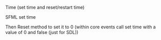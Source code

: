 Time (set time and reset/restart time)<br />

SFML set time

Then
Reset method to set it to 0 (within core events call set time with a value of 0 and false (just for SDL))
